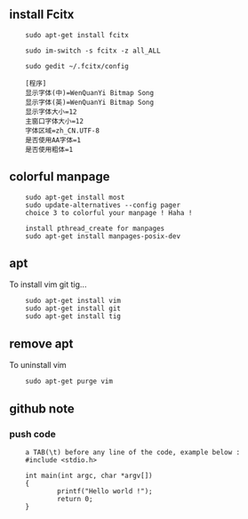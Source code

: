 ## install Fcitx
        sudo apt-get install fcitx

        sudo im-switch -s fcitx -z all_ALL

        sudo gedit ~/.fcitx/config

        [程序]
        显示字体(中)=WenQuanYi Bitmap Song
        显示字体(英)=WenQuanYi Bitmap Song
        显示字体大小=12
        主窗口字体大小=12
        字体区域=zh_CN.UTF-8
        是否使用AA字体=1
        是否使用粗体=1

## colorful manpage
        sudo apt-get install most
        sudo update-alternatives --config pager
        choice 3 to colorful your manpage ! Haha !

        install pthread_create for manpages
        sudo apt-get install manpages-posix-dev
        
## apt
To install vim git tig...

        sudo apt-get install vim
        sudo apt-get install git
        sudo apt-get install tig

## remove apt
To uninstall vim
        
        sudo apt-get purge vim
## github note
### push code
        a TAB(\t) before any line of the code, example below :
        #include <stdio.h>
        
        int main(int argc, char *argv[])
        {
                printf("Hello world !");
                return 0;
        }
